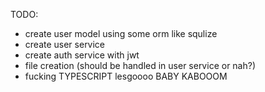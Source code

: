 

TODO:
 - create user model using some orm like squlize
 - create user service
 - create auth service with jwt
 - file creation (should be handled in user service or nah?)
 - fucking TYPESCRIPT lesgoooo BABY KABOOOM
